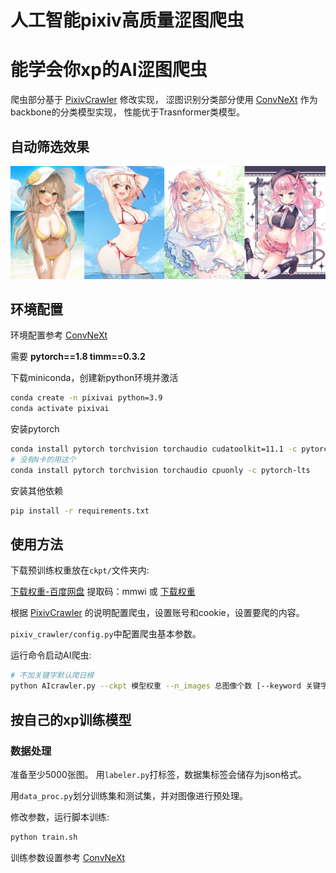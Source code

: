 # 人工智能pixiv高质量涩图爬虫
# 能学会你xp的AI涩图爬虫

爬虫部分基于 [PixivCrawler](https://github.com/CWHer/PixivCrawler.git) 修改实现，
涩图识别分类部分使用 [ConvNeXt](https://github.com/facebookresearch/ConvNeXt.git) 作为backbone的分类模型实现，
性能优于Trasnformer类模型。

## 自动筛选效果

<img src="imgs/c1.jpg" >

## 环境配置
环境配置参考 [ConvNeXt](https://github.com/facebookresearch/ConvNeXt.git)

需要 **pytorch==1.8 timm==0.3.2**

下载miniconda，创建新python环境并激活
```bash
conda create -n pixivai python=3.9
conda activate pixivai
```

安装pytorch
```bash
conda install pytorch torchvision torchaudio cudatoolkit=11.1 -c pytorch-lts -c conda-forge
# 没有N卡的用这个
conda install pytorch torchvision torchaudio cpuonly -c pytorch-lts
```

安装其他依赖
```bash
pip install -r requirements.txt
```

## 使用方法
下载预训练权重放在```ckpt/```文件夹内:

[下载权重-百度网盘](https://pan.baidu.com/s/1iuZktVIPGF0DONdQeGfjSw) 提取码：mmwi 或 [下载权重](https://github.com/7eu7d7/pixiv_AI_crawler/releases/download/v2/checkpoint-best_t5.pth)

根据 [PixivCrawler](https://github.com/CWHer/PixivCrawler.git) 的说明配置爬虫，设置账号和cookie，设置要爬的内容。

```pixiv_crawler/config.py```中配置爬虫基本参数。

运行命令启动AI爬虫:
```bash
# 不加关键字默认爬日榜
python AIcrawler.py --ckpt 模型权重 --n_images 总图像个数 [--keyword 关键字] 
```

## 按自己的xp训练模型

### 数据处理
准备至少5000张图。
用```labeler.py```打标签，数据集标签会储存为json格式。

用```data_proc.py```划分训练集和测试集，并对图像进行预处理。

修改参数，运行脚本训练:
```bash
python train.sh
```

训练参数设置参考 [ConvNeXt](https://github.com/facebookresearch/ConvNeXt.git)